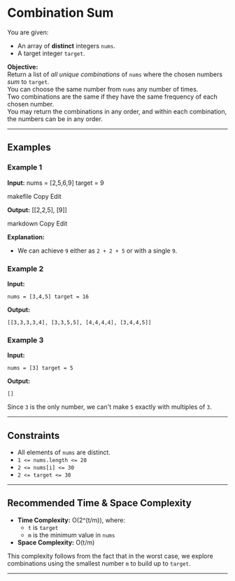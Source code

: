 # Combination Sum

You are given:
- An array of **distinct** integers `nums`.
- A target integer `target`.

**Objective:**  
Return a list of *all unique combinations* of `nums` where the chosen numbers *sum* to `target`.  
You can choose the same number from `nums` any number of times.  
Two combinations are the same if they have the same frequency of each chosen number.  
You may return the combinations in any order, and within each combination, the numbers can be in any order.

---

## Examples

### Example 1

**Input:**
nums = [2,5,6,9] target = 9

makefile
Copy
Edit

**Output:**
[[2,2,5], [9]]

markdown
Copy
Edit

**Explanation:**
- We can achieve `9` either as `2 + 2 + 5` or with a single `9`.

### Example 2

**Input:**
```
nums = [3,4,5] target = 16
```

**Output:**
```
[[3,3,3,3,4], [3,3,5,5], [4,4,4,4], [3,4,4,5]]

```

### Example 3

**Input:**
```
nums = [3] target = 5
```

**Output:**
```
[]
```

Since `3` is the only number, we can't make `5` exactly with multiples of `3`.

---

## Constraints
- All elements of `nums` are distinct.
- `1 <= nums.length <= 20`
- `2 <= nums[i] <= 30`
- `2 <= target <= 30`

---

## Recommended Time & Space Complexity
- **Time Complexity:** O(2^(t/m)), where:
  - `t` is `target`
  - `m` is the minimum value in `nums`
- **Space Complexity:** O(t/m)

This complexity follows from the fact that in the worst case, we explore combinations using the smallest number `m` to build up to `target`.

---
